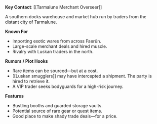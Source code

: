 **Key Contact**: [[Tarmalune Merchant Overseer]]

A southern docks warehouse and market hub run by traders from the distant city of Tarmalune.

**Known For**  
- Importing exotic wares from across Faerûn.  
- Large-scale merchant deals and hired muscle.  
- Rivalry with Luskan traders in the north.

**Rumors / Plot Hooks**  
- Rare items can be sourced—but at a cost.  
- [[Luskan smugglers]] may have intercepted a shipment. The party is hired to retrieve it.  
- A VIP trader seeks bodyguards for a high-risk journey.

**Features**  
- Bustling booths and guarded storage vaults.  
- Potential source of rare gear or quest items.  
- Good place to make shady trade deals—for a price.